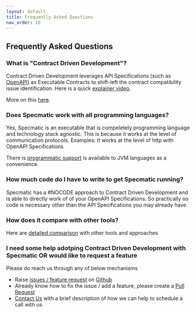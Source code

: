 ```yaml
---
layout: default
title: Frequently Asked Questions
nav_order: 10
---
```


Frequently Asked Questions
--------------------------

### What is "Contract Driven Development"?

Contract Driven Development leverages API Specifications (such as [OpenAPI](https://www.openapis.org/)) as Executable Contracts to shift-left the contract compatibility issue identification. Here is a quick [explainer video](https://www.youtube.com/watch?v=3HPgpvd8MGg&list=PL9Z-JgiTsOYRERcsy9o3y6nsi5yK3IB_w).

More on this [here](/contract_driven_development).

### Does Specmatic work with all programming languages?

Yes, Specmatic is an executable that is compeletely programming language and technology stack agnostic. This is because it works at the level of communication protocols. Examples: It works at the level of http with OpenAPI Specifications

There is [programmatic support](/documentation/getting_started_programmatically.html) is available to JVM languages as a convenience.

### How much code do I have to write to get Specmatic running?

Specmatic has a #NOCODE approach to Contract Driven Development and is able to directly work of of your OpenAPI Specifications. So practically no code is necessary other than the API Specifications you may already have.

### How does it compare with other tools?

Here are [detailed comparison](https://specmatic.in/category/blog/comparisons) with other tools and approaches

### I need some help adotping Contract Driven Development with Specmatic OR would like to request a feature

Please do reach us through any of below mechanisms
* Raise [issues / feature request](https://github.com/znsio/specmatic/issues/new/choose) on [Github](https://github.com/znsio/specmatic)
* Already know how to fix the issue / add a feature, please create a [Pull Request](https://github.com/znsio/specmatic/pulls)
* [Contact Us](https://specmatic.in/contact-us/) with a brief description of how we can help to schedule a call with us
